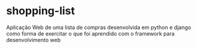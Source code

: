 # shopping-list
Aplicação Web de uma lista de compras desenvolvida em python e django como forma de exercitar o que foi aprendido com o framework para desenvolvimento web

# 
